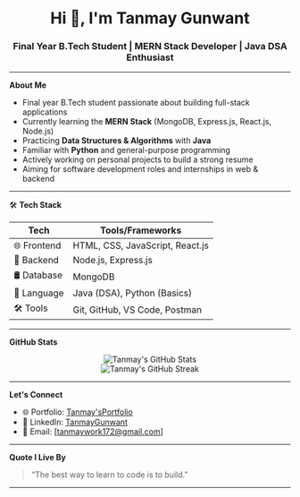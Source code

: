 <h1 align="center">Hi 👋, I'm Tanmay Gunwant</h1>
<h3 align="center">Final Year B.Tech Student | MERN Stack Developer | Java DSA Enthusiast</h3>

---

 **About Me**

-  Final year B.Tech student passionate about building full-stack applications
-  Currently learning the **MERN Stack** (MongoDB, Express.js, React.js, Node.js)
-  Practicing **Data Structures & Algorithms** with **Java**
-  Familiar with **Python** and general-purpose programming
-  Actively working on personal projects to build a strong resume
-  Aiming for software development roles and internships in web & backend

---

🛠️ **Tech Stack**

| Tech        | Tools/Frameworks                           |
|-------------|--------------------------------------------|
| 🌐 Frontend | HTML, CSS, JavaScript, React.js            |
| 🔧 Backend  | Node.js, Express.js                        |
| 🛢️ Database | MongoDB                                    |
| 🧠 Language | Java (DSA), Python (Basics)                |
| 🛠️ Tools    | Git, GitHub, VS Code, Postman              |

---

 **GitHub Stats**

<p align="center">
  <img src="https://github-readme-stats.vercel.app/api?username=Tanmay-AW&show_icons=true&theme=react" alt="Tanmay's GitHub Stats" />
  <br />
  <img src="https://github-readme-streak-stats.herokuapp.com/?user=Tanmay-AW&theme=react" alt="Tanmay's GitHub Streak" />
</p>

---

 **Let's Connect**

- 🌐 Portfolio: [Tanmay'sPortfolio](https://tanmay-aw.github.io/My-Portforlio/)
- 💼 LinkedIn: [TanmayGunwant](https://www.linkedin.com/in/tanmaygunwantdev)
- 📧 Email: [tanmaywork172@gmail.com]

---

 **Quote I Live By**

> “The best way to learn to code is to build.”

---

